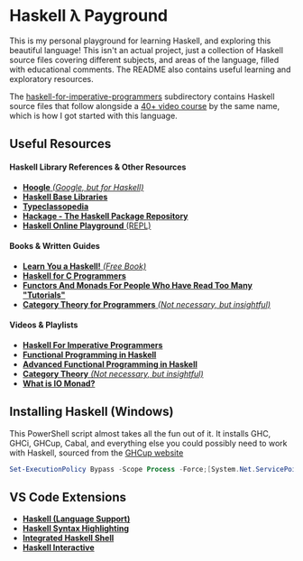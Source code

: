 # Haskell λ Payground 
This is my personal playground for learning Haskell, and exploring this beautiful language! This isn't an actual project, just a collection of Haskell source files covering different subjects, and areas of the language, filled with educational comments. The README also contains useful learning and exploratory resources. 

The [haskell-for-imperative-programmers](/source/haskell-for-imperative-programmers/) subdirectory contains Haskell source files that follow alongside a [40+ video course](https://www.youtube.com/watch?v=Vgu82wiiZ90&list=PLe7Ei6viL6jGp1Rfu0dil1JH1SHk9bgDV&index=1) by the same name, which is how I got started with this language. 


## Useful Resources 
#### Haskell Library References & Other Resources
* [**Hoogle** _(Google, but for Haskell)_](https://hoogle.haskell.org/)
* [**Haskell Base Libraries**](https://hackage.haskell.org/package/base)
* [**Typeclassopedia**](https://wiki.haskell.org/Typeclassopedia)
* [**Hackage - The Haskell Package Repository**](https://hackage.haskell.org/)
* [**Haskell Online Playground** (REPL)](https://play-haskell.tomsmeding.com/play)

#### Books & Written Guides
* [**Learn You a Haskell!** _(Free Book)_](https://learnyouahaskell.github.io/)
* [**Haskell for C Programmers**](https://wiki.haskell.org/Haskell_Tutorial_for_C_Programmers)
* [**Functors And Monads For People Who Have Read Too Many "Tutorials"**](http://www.jerf.org/iri/post/2958)
* [**Category Theory for Programmers** _(Not necessary, but insightful)_](https://bartoszmilewski.com/2014/10/28/category-theory-for-programmers-the-preface/)

#### Videos & Playlists
* [**Haskell For Imperative Programmers**](https://www.youtube.com/watch?v=Vgu82wiiZ90&list=PLe7Ei6viL6jGp1Rfu0dil1JH1SHk9bgDV)
* [**Functional Programming in Haskell**](https://www.youtube.com/watch?v=a0fPHkzK36I&list=PLF1Z-APd9zK7usPMx3LGMZEHrECUGodd3)
* [**Advanced Functional Programming in Haskell**](https://www.youtube.com/watch?v=-qhbNGghVfc&list=PLF1Z-APd9zK5uFc8FKr_di9bfsYv8-lbc)
* [**Category Theory** _(Not necessary, but insightful)_](https://www.youtube.com/watch?v=I8LbkfSSR58&list=PLbgaMIhjbmEnaH_LTkxLI7FMa2HsnawM_)
* [**What is IO Monad?**](https://www.youtube.com/watch?v=fCoQb-zqYDI)

## Installing Haskell (Windows)
This PowerShell script almost takes all the fun out of it. It installs GHC, GHCi, GHCup, Cabal, and everything else you could possibly need to work with Haskell, sourced from the [GHCup website](https://www.haskell.org/ghcup/install/)
```powershell
Set-ExecutionPolicy Bypass -Scope Process -Force;[System.Net.ServicePointManager]::SecurityProtocol = [System.Net.ServicePointManager]::SecurityProtocol -bor 3072;Invoke-Command -ScriptBlock ([ScriptBlock]::Create((Invoke-WebRequest https://www.haskell.org/ghcup/sh/bootstrap-haskell.ps1 -UseBasicParsing))) -ArgumentList $true
```
## VS Code Extensions
* [**Haskell (Language Support)**](https://marketplace.visualstudio.com/items?itemName=haskell.haskell)
* [**Haskell Syntax Highlighting**](https://marketplace.visualstudio.com/items?itemName=justusadam.language-haskell)
* [**Integrated Haskell Shell**](https://marketplace.visualstudio.com/items?itemName=eriksik2.vscode-ghci)
* [**Haskell Interactive**](https://marketplace.visualstudio.com/items?itemName=rutger-de-jong.haskell-interactive)
